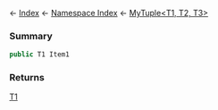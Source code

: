 ← [Index](Api-Index) ← [Namespace Index](Namespace-Index) ← [MyTuple\<T1, T2, T3\>](VRage.MyTuple`3)

### Summary

```csharp
public T1 Item1
```

### Returns

[T1]()

